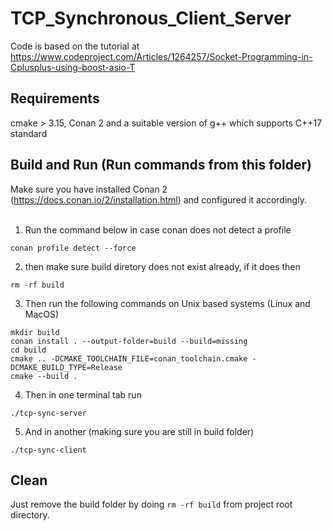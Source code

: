 # TCP_Synchronous_Client_Server

Code is based on the tutorial at https://www.codeproject.com/Articles/1264257/Socket-Programming-in-Cplusplus-using-boost-asio-T

## Requirements
cmake > 3.15, Conan 2 and a suitable version of g++ which supports C++17 standard

## Build and Run (Run commands from this folder)

Make sure you have installed Conan 2 (https://docs.conan.io/2/installation.html) and configured it accordingly. <br><br>

1. Run the command below in case conan does not detect a profile

``` conan profile detect --force ```

2. then make sure build diretory does not exist already, if it does then

``` rm -rf build ```

3. Then run the following commands on Unix based systems (Linux and MacOS)

```
mkdir build
conan install . --output-folder=build --build=missing
cd build
cmake .. -DCMAKE_TOOLCHAIN_FILE=conan_toolchain.cmake -DCMAKE_BUILD_TYPE=Release
cmake --build .
```

4. Then in one terminal tab run 

```./tcp-sync-server ```

5. And in another (making sure you are still in build folder)

``` ./tcp-sync-client ```

## Clean
Just remove the build folder by doing ```rm -rf build``` from project root directory.
